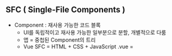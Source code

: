 ## SFC ( Single-File Components )
 - Component : 재사용 가능한 코드 블록
    * UI를 독립적이고 재사용 가능한 일부분으로 분할, 개별적으로 다룸
    * 앱 = 중첩된 Component의 트리
    * Vue SFC = HTML + CSS + JavaScript
      .vue = <template> + <script> + <style>
 - 각 .vue파일은 template 블록을 '하나'만 포함 가능(예; div 하나만!)    -> 띠용
 - 각 .vue파일은 script setup 블록을 '하나'만 포함 가능
    * 일반 script 블록은 제외
    * 컴포넌트의 setup() 함수로 사용. 컴포넌트의 각 인스턴스에 대해 실행
 - .vue파일은 여러 style 태그 포함 가능, scoped 지정 시 CSS는 현재 컴포에만 적용

 // 질문할 것 : vue-project 생성 후에 폴더명 바꾸면 조치가 필요한지?
    웹에서는 라우터가 기본인지?

### Vite
 - Node.js -> 브라우저 안에서만 동작하던 JS를 서버 측에서도 실행 가능하게 함 -> 프론트와 백 모두 동일 언어로 개발 가능
 - npm -> 수많은 오픈 라이브러리 등을 이용 가능
 - node_modules 없이 git에 올려도 package.json과 package-lock.json으로 케어 가능
 - favicon : 탭에 뜨는 작은, 해당 웹의 대표 아이콘


### Vue Component
 - 파일명 지을때 MyComponent 또는 my-component 식의 작명 추천
 </>의 경우...